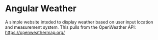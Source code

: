# Angular Weather

A simple website inteded to display weather based on user input location and measurement system.
This pulls from the OpenWeather API: https://openweathermap.org/
